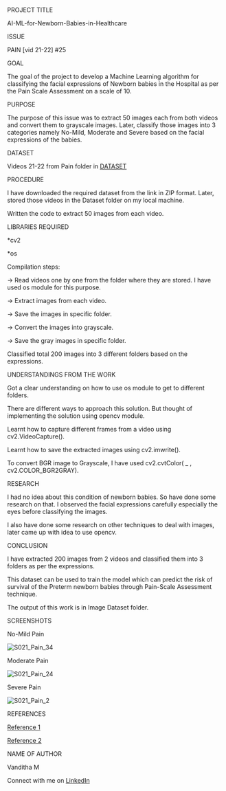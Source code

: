 PROJECT TITLE 

AI-ML-for-Newborn-Babies-in-Healthcare



ISSUE 

PAIN [vid 21-22] #25



GOAL 

The goal of the project to develop a Machine Learning algorithm for classifying the facial expressions of Newborn babies in the Hospital as per the Pain Scale Assessment on a scale of 10.



PURPOSE

The purpose of this issue was to extract 50 images each from both videos and convert them to grayscale images. Later, classify those images into 3 categories namely No-Mild, Moderate and Severe based on the facial expressions of the babies.



DATASET

 Videos 21-22 from Pain folder in  [DATASET](https://livemissouristate-my.sharepoint.com/:f:/g/personal/nyc10040_missouristate_edu/Ev2GCLuXRK1DsgbeiRGRywkBBzLLqRH-OKaMi3rFHuM3iA?e=Zm3XcU)



PROCEDURE

I have downloaded the required dataset from the link in ZIP format. Later, stored those videos in the Dataset folder on my local machine.

Written the code to extract 50 images from each video.


LIBRARIES REQUIRED 

*cv2

*os

Compilation steps:

  -> Read videos one by one from the folder where they are stored. I have used os module for this purpose.
  
  -> Extract images from each video.
  
  -> Save the images in specific folder.
  
  -> Convert the images into grayscale.
  
  -> Save the gray images in specific folder.

Classified total 200 images into 3 different folders based on the expressions.


UNDERSTANDINGS FROM THE WORK

Got a clear understanding on how to use os module to get to different folders.

There are different ways to approach this solution. But thought of implementing the solution using opencv module.

Learnt how to capture different frames from a video using cv2.VideoCapture(). 

Learnt how to save the extracted images using cv2.imwrite().

To convert BGR image to Grayscale, I have used cv2.cvtColor( _ , cv2.COLOR_BGR2GRAY).



RESEARCH

I had no idea about this condition of newborn babies. So have done some research on that. I observed the facial expressions carefully especially the eyes before classifying the images.

I also have done some research on other techniques to deal with images, later came up with idea to use opencv.


CONCLUSION

I have extracted 200 images from 2 videos and classified them into 3 folders as per the expressions.

This dataset can be used to train the model which can predict the risk of survival of the Preterm newborn babies through Pain-Scale Assessment technique.

The output of this work is in Image Dataset folder.


SCREENSHOTS

No-Mild Pain

![S021_Pain_34](https://user-images.githubusercontent.com/65328075/126023420-45f8afde-654c-40fa-9142-d5f643fbc13c.jpg)


Moderate Pain

![S021_Pain_24](https://user-images.githubusercontent.com/65328075/126023440-8f65b167-af4a-4478-b90c-d35610833ecd.jpg)


Severe Pain 

![S021_Pain_2](https://user-images.githubusercontent.com/65328075/126023465-6728b1d1-be1b-4609-a461-235041c8dacf.jpg)




REFERENCES

[Reference 1](https://theailearner.com/2018/10/15/extracting-and-saving-video-frames-using-opencv-python/)

[Reference 2](https://www.geeksforgeeks.org/extract-images-from-video-in-python/)



NAME OF AUTHOR

Vanditha M

Connect with me on [LinkedIn](https://www.linkedin.com/in/vanditha07/)

